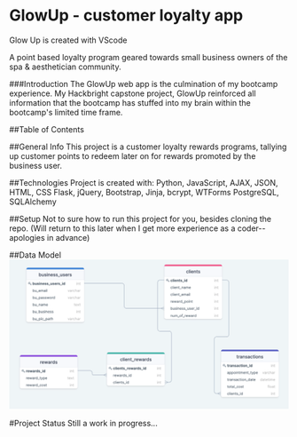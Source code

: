 # GlowUp - customer loyalty app

Glow Up is created with VScode

A point based loyalty program geared towards small business owners of the spa & aesthetician community.

###Introduction
The GlowUp web app is the culmination of my bootcamp experience. My Hackbright capstone project,
GlowUp reinforced all information that the bootcamp has stuffed into my brain within the bootcamp's limited time frame.


##Table of Contents

##General Info
This project is a customer loyalty rewards programs, tallying up customer points to redeem later on for rewards promoted 
by the business user.

##Technologies
Project is created with:
  Python, JavaScript, AJAX, JSON, HTML, CSS
  Flask, jQuery, Bootstrap, Jinja, bcrypt, WTForms
  PostgreSQL, SQLAlchemy

##Setup
Not to sure how to run this project for you, besides cloning the repo. (Will return to this later
when I get more experience as a coder--apologies in advance)

##Data Model
![baby's first data model](./static/images/data_model.png)

#Project Status
Still a work in progress...



